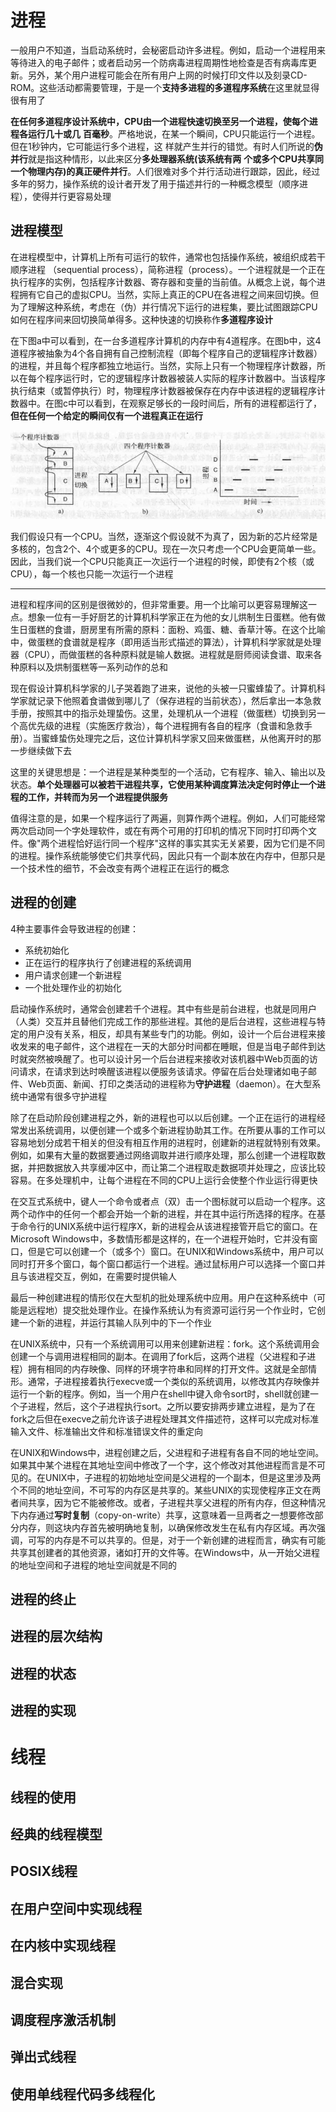 # 进程

一般用户不知道，当启动系统时，会秘密启动许多进程。例如，启动一个进程用来等待进入的电子邮件；或者启动另一个防病毒进程周期性地检查是否有病毒库更新。另外，某个用户进程可能会在所有用户上网的时候打印文件以及刻录CD-ROM。这些活动都需要管理，于是一个**支持多进程的多道程序系统**在这里就显得很有用了

**在任何多道程序设计系统中，CPU由一个进程快速切换至另一个进程，使每个进程各运行几十或几**
**百毫秒**。严格地说，在某一个瞬间，CPU只能运行一个进程。但在1秒钟内，它可能运行多个进程，这
样就产生并行的错觉。有时人们所说的**伪并行**就是指这种情形，以此来区分**多处理器系统(该系统有两**
**个或多个CPU共享同一个物理内存)的真正硬件并行**。人们很难对多个并行活动进行跟踪，因此，经过
多年的努力，操作系统的设计者开发了用于描述并行的一种概念模型（顺序进程），使得并行更容易处理

## 进程模型

在进程模型中，计算机上所有可运行的软件，通常也包括操作系统，被组织成若干顺序进程 （sequential process），简称进程（process）。一个进程就是一个正在执行程序的实例，包括程序计数器、寄存器和变量的当前值。从概念上说，每个进程拥有它自己的虚拟CPU。当然，实际上真正的CPU在各进程之间来回切换。但为了理解这种系统，考虑在（伪）并行情况下运行的进程集，要比试图跟踪CPU如何在程序间来回切换简单得多。这种快速的切换称作**多道程序设计**

在下图a中可以看到，在一台多道程序计算机的内存中有4道程序。在图b中，这4道程序被抽象为4个各自拥有自己控制流程（即每个程序自己的逻辑程序计数器）的进程，并且每个程序都独立地运行。当然，实际上只有一个物理程序计数器，所以在每个程序运行时，它的逻辑程序计数器被装人实际的程序计数器中。当该程序执行结束（或暂停执行）时，物理程序计数器被保存在内存中该进程的逻辑程序计数器中。在图c中可以看到，在观察足够长的一段时间后，所有的进程都运行了，**但在任何一个给定的瞬间仅有一个进程真正在运行**

<div align="center">    
<img src="./imgs/多道程序设计模型.jpg">
</div>

我们假设只有一个CPU。当然，逐渐这个假设就不为真了，因为新的芯片经常是多核的，包含2个、4个或更多的CPU。现在一次只考虑一个CPU会更简单一些。因此，当我们说一个CPU只能真正一次运行一个进程的时候，即使有2个核（或CPU），每一个核也只能一次运行一个进程

---

进程和程序间的区别是很微妙的，但非常重要。用一个比喻可以更容易理解这一点。想象一位有一手好厨艺的计算机科学家正在为他的女儿烘制生日蛋糕。他有做生日蛋糕的食谱，厨房里有所需的原料：面粉、鸡蛋、糖、香草汁等。在这个比喻中，做蛋糕的食谱就是程序（即用适当形式描述的算法），计算机科学家就是处理器（CPU），而做蛋糕的各种原料就是输人数据。进程就是厨师阅读食谱、取来各种原料以及烘制蛋糕等一系列动作的总和

现在假设计算机科学家的儿子哭着跑了进来，说他的头被一只蜜蜂蛰了。计算机科学家就记录下他照着食谱做到哪儿了（保存进程的当前状态），然后拿出一本急救手册，按照其中的指示处理蛰伤。这里，处理机从一个进程（做蛋糕）切换到另一个高优先级的进程（实施医疗救治），每个进程拥有各自的程序（食谱和急救手册）。当蜜蜂蛰伤处理完之后，这位计算机科学家又回来做蛋糕，从他离开时的那一步继续做下去

这里的关键思想是：一个进程是某种类型的一个活动，它有程序、输入、输出以及状态。**单个处理器可以被若干进程共享，它使用某种调度算法决定何时停止一个进程的工作，并转而为另一个进程提供服务**

值得注意的是，如果一个程序运行了两遍，则算作两个进程。例如，人们可能经常两次启动同一个字处理软件，或在有两个可用的打印机的情况下同时打印两个文件。像"两个进程恰好运行同一个程序"这样的事实其实无关紧要，因为它们是不同的进程。操作系统能够使它们共享代码，因此只有一个副本放在内存中，但那只是一个技术性的细节，不会改变有两个进程正在运行的概念

## 进程的创建

4种主要事件会导致进程的创建：

* 系统初始化
* 正在运行的程序执行了创建进程的系统调用
* 用户请求创建一个新进程
* 一个批处理作业的初始化

启动操作系统时，通常会创建若千个进程。其中有些是前台进程，也就是同用户（人类）交互并且替他们完成工作的那些进程。其他的是后台进程，这些进程与特定的用户没有关系，相反，却具有某些专门的功能。例如，设计一个后台进程来接收发来的电子邮件，这个进程在一天的大部分时间都在睡眠，但是当电子邮件到达时就突然被唤醒了。也可以设计另一个后台进程来接收对该机器中Web页面的访问请求，在请求到达时唤醒该进程以便服务该请求。停留在后台处理诸如电子邮件、Web页面、新闻、打印之类活动的进程称为**守护进程**（daemon）。在大型系统中通常有很多守护进程

除了在启动阶段创建进程之外，新的进程也可以以后创建。一个正在运行的进程经常发出系统调用，以便创建一个或多个新进程协助其工作。在所要从事的工作可以容易地划分成若干相关的但没有相互作用的进程时，创建新的进程就特别有效果。例如，如果有大量的数据要通过网络调取并进行顺序处理，那么创建一个进程取数据，并把数据放入共享缓冲区中，而让第二个进程取走数据项并处理之，应该比较容易。在多处理机中，让每个进程在不同的CPU上运行会使整个作业运行得更快

在交互式系统中，键人一个命令或者点（双）击一个图标就可以启动一个程序。这两个动作中的任何一个都会开始一个新的进程，并在其中运行所选择的程序。在基于命令行的UNIX系统中运行程序X，新的进程会从该进程接管开启它的窗口。在Microsoft Windows中，多数情形都是这样的，在一个进程开始时，它并没有窗口，但是它可以创建一个（或多个）窗口。在UNIX和Windows系统中，用户可以同时打开多个窗口，每个窗口都运行一个进程。通过鼠标用户可以选择一个窗口并且与该进程交互，例如，在需要时提供输人

最后一种创建进程的情形仅在大型机的批处理系统中应用。用户在这种系统中（可能是远程地）提交批处理作业。在操作系统认为有资源可运行另一个作业时，它创建一个新的进程，并运行其输人队列中的下一个作业

在UNIX系统中，只有一个系统调用可以用来创建新进程：fork。这个系统调用会创建一个与调用进程相同的副本。在调用了fork后，这两个进程（父进程和子进程）拥有相同的内存映像、同样的环境字符串和同样的打开文件。这就是全部情形。通常，子进程接着执行execve或一个类似的系统调用，以修改其内存映像并运行一个新的程序。例如，当一个用户在shell中键入命令sort时，shell就创建一个子进程，然后，这个子进程执行sort。之所以要安排两步建立进程，是为了在fork之后但在execve之前允许该子进程处理其文件描述符，这样可以完成对标准输入文件、标准输出文件和标准错误文件的重定向

在UNIX和Windows中，进程创建之后，父进程和子进程有各自不同的地址空间。如果其中某个进程在其地址空间中修改了一个字，这个修改对其他进程而言是不可见的。在UNIX中，子进程的初始地址空间是父进程的一个副本，但是这里涉及两个不同的地址空间，不可写的内存区是共享的。某些UNIX的实现使程序正文在两者间共享，因为它不能被修改。或者，子进程共享父进程的所有内存，但这种情况下内存通过**写时复制**（copy-on-write）共享，这意味着一旦两者之一想要修改部分内存，则这块内存首先被明确地复制，以确保修改发生在私有内存区域。再次强调，可写的内存是不可以共享的。但是，对于一个新创建的进程而言，确实有可能共享其创建者的其他资源，诸如打开的文件等。在Windows中，从一开始父进程的地址空间和子进程的地址空间就是不同的

## 进程的终止

## 进程的层次结构

## 进程的状态

## 进程的实现

# 线程

## 线程的使用

## 经典的线程模型

## POSIX线程

## 在用户空间中实现线程

## 在内核中实现线程

## 混合实现

## 调度程序激活机制

## 弹出式线程

## 使用单线程代码多线程化